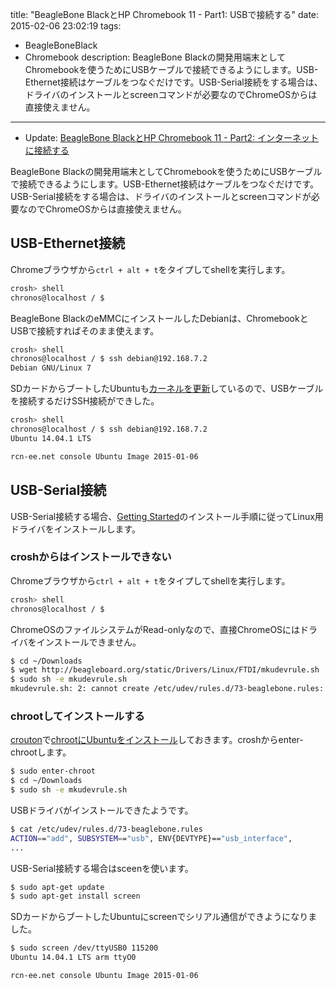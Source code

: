 title: "BeagleBone BlackとHP Chromebook 11 - Part1: USBで接続する"
date: 2015-02-06 23:02:19
tags:
 - BeagleBoneBlack
 - Chromebook
description: BeagleBone Blackの開発用端末としてChromebookを使うためにUSBケーブルで接続できるようにします。USB-Ethernet接続はケーブルをつなぐだけです。USB-Serial接続をする場合は、ドライバのインストールとscreenコマンドが必要なのでChromeOSからは直接使えません。
---

* Update: [BeagleBone BlackとHP Chromebook 11 - Part2: インターネットに接続する](/2015/02/15/beagleboneblack-chromebook-usb-internet/)

BeagleBone Blackの開発用端末としてChromebookを使うためにUSBケーブルで接続できるようにします。USB-Ethernet接続はケーブルをつなぐだけです。USB-Serial接続をする場合は、ドライバのインストールとscreenコマンドが必要なのでChromeOSからは直接使えません。

<!-- more -->

## USB-Ethernet接続

Chromeブラウザから`ctrl + alt + t`をタイプしてshellを実行します。

``` bash
crosh> shell
chronos@localhost / $ 
```

BeagleBone BlackのeMMCにインストールしたDebianは、ChromebookとUSBで接続すればそのまま使えます。

``` bash
crosh> shell
chronos@localhost / $ ssh debian@192.168.7.2
Debian GNU/Linux 7
```

SDカードからブートしたUbuntuも[カーネルを更新](/2015/02/01/beagleboneblack-ubuntu14-04-windows7/)しているので、USBケーブルを接続するだけSSH接続ができした。

``` bash
crosh> shell
chronos@localhost / $ ssh debian@192.168.7.2
Ubuntu 14.04.1 LTS

rcn-ee.net console Ubuntu Image 2015-01-06
```

## USB-Serial接続

USB-Serial接続する場合、[Getting Started](http://beagleboard.org/getting-started)のインストール手順に従ってLinux用ドライバをインストールします。


### croshからはインストールできない

Chromeブラウザから`ctrl + alt + t`をタイプしてshellを実行します。

``` bash
crosh> shell
chronos@localhost / $ 
```

ChromeOSのファイルシステムがRead-onlyなので、直接ChromeOSにはドライバをインストールできません。

``` bash
$ cd ~/Downloads
$ wget http://beagleboard.org/static/Drivers/Linux/FTDI/mkudevrule.sh
$ sudo sh -e mkudevrule.sh 
mkudevrule.sh: 2: cannot create /etc/udev/rules.d/73-beaglebone.rules: Read-only file system
```

### chrootしてインストールする 

[crouton](https://github.com/dnschneid/crouton)で[chrootにUbuntuをインストール](/2015/02/05/chromebook-ubuntu-trusty-extension/)しておきます。croshからenter-chrootします。

``` bash
$ sudo enter-chroot
$ cd ~/Downloads
$ sudo sh -e mkudevrule.sh 
```

USBドライバがインストールできたようです。

``` bash
$ cat /etc/udev/rules.d/73-beaglebone.rules
ACTION=="add", SUBSYSTEM=="usb", ENV{DEVTYPE}=="usb_interface",         ATTRS{idVendor}=="0403", ATTRS{idProduct}=="a6d0",         DRIVER=="", RUN+="/sbin/modprobe -b ftdi_sio"
...
```

USB-Serial接続する場合はsceenを使います。

``` bash
$ sudo apt-get update
$ sudo apt-get install screen
```

SDカードからブートしたUbuntuにscreenでシリアル通信ができようになりました。

``` bash
$ sudo screen /dev/ttyUSB0 115200
Ubuntu 14.04.1 LTS arm ttyO0

rcn-ee.net console Ubuntu Image 2015-01-06
```
